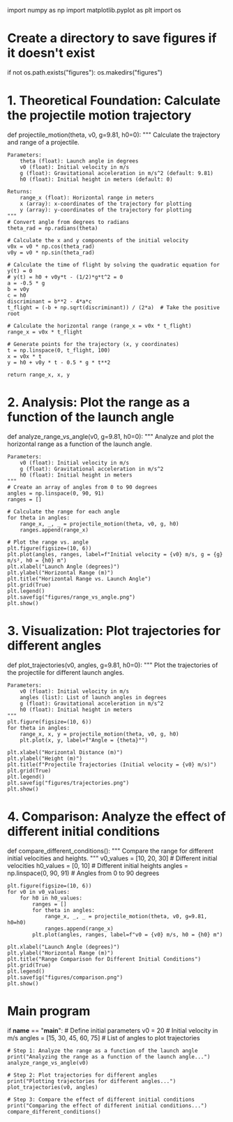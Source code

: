 import numpy as np
import matplotlib.pyplot as plt
import os

# Create a directory to save figures if it doesn't exist
if not os.path.exists("figures"):
    os.makedirs("figures")

# 1. Theoretical Foundation: Calculate the projectile motion trajectory
def projectile_motion(theta, v0, g=9.81, h0=0):
    """
    Calculate the trajectory and range of a projectile.
    
    Parameters:
        theta (float): Launch angle in degrees
        v0 (float): Initial velocity in m/s
        g (float): Gravitational acceleration in m/s^2 (default: 9.81)
        h0 (float): Initial height in meters (default: 0)
    
    Returns:
        range_x (float): Horizontal range in meters
        x (array): x-coordinates of the trajectory for plotting
        y (array): y-coordinates of the trajectory for plotting
    """
    # Convert angle from degrees to radians
    theta_rad = np.radians(theta)
    
    # Calculate the x and y components of the initial velocity
    v0x = v0 * np.cos(theta_rad)
    v0y = v0 * np.sin(theta_rad)
    
    # Calculate the time of flight by solving the quadratic equation for y(t) = 0
    # y(t) = h0 + v0y*t - (1/2)*g*t^2 = 0
    a = -0.5 * g
    b = v0y
    c = h0
    discriminant = b**2 - 4*a*c
    t_flight = (-b + np.sqrt(discriminant)) / (2*a)  # Take the positive root
    
    # Calculate the horizontal range (range_x = v0x * t_flight)
    range_x = v0x * t_flight
    
    # Generate points for the trajectory (x, y coordinates)
    t = np.linspace(0, t_flight, 100)
    x = v0x * t
    y = h0 + v0y * t - 0.5 * g * t**2
    
    return range_x, x, y

# 2. Analysis: Plot the range as a function of the launch angle
def analyze_range_vs_angle(v0, g=9.81, h0=0):
    """
    Analyze and plot the horizontal range as a function of the launch angle.
    
    Parameters:
        v0 (float): Initial velocity in m/s
        g (float): Gravitational acceleration in m/s^2
        h0 (float): Initial height in meters
    """
    # Create an array of angles from 0 to 90 degrees
    angles = np.linspace(0, 90, 91)
    ranges = []
    
    # Calculate the range for each angle
    for theta in angles:
        range_x, _, _ = projectile_motion(theta, v0, g, h0)
        ranges.append(range_x)
    
    # Plot the range vs. angle
    plt.figure(figsize=(10, 6))
    plt.plot(angles, ranges, label=f"Initial velocity = {v0} m/s, g = {g} m/s², h0 = {h0} m")
    plt.xlabel("Launch Angle (degrees)")
    plt.ylabel("Horizontal Range (m)")
    plt.title("Horizontal Range vs. Launch Angle")
    plt.grid(True)
    plt.legend()
    plt.savefig("figures/range_vs_angle.png")
    plt.show()

# 3. Visualization: Plot trajectories for different angles
def plot_trajectories(v0, angles, g=9.81, h0=0):
    """
    Plot the trajectories of the projectile for different launch angles.
    
    Parameters:
        v0 (float): Initial velocity in m/s
        angles (list): List of launch angles in degrees
        g (float): Gravitational acceleration in m/s^2
        h0 (float): Initial height in meters
    """
    plt.figure(figsize=(10, 6))
    for theta in angles:
        range_x, x, y = projectile_motion(theta, v0, g, h0)
        plt.plot(x, y, label=f"Angle = {theta}°")
    
    plt.xlabel("Horizontal Distance (m)")
    plt.ylabel("Height (m)")
    plt.title(f"Projectile Trajectories (Initial velocity = {v0} m/s)")
    plt.grid(True)
    plt.legend()
    plt.savefig("figures/trajectories.png")
    plt.show()

# 4. Comparison: Analyze the effect of different initial conditions
def compare_different_conditions():
    """
    Compare the range for different initial velocities and heights.
    """
    v0_values = [10, 20, 30]  # Different initial velocities
    h0_values = [0, 10]  # Different initial heights
    angles = np.linspace(0, 90, 91)  # Angles from 0 to 90 degrees
    
    plt.figure(figsize=(10, 6))
    for v0 in v0_values:
        for h0 in h0_values:
            ranges = []
            for theta in angles:
                range_x, _, _ = projectile_motion(theta, v0, g=9.81, h0=h0)
                ranges.append(range_x)
            plt.plot(angles, ranges, label=f"v0 = {v0} m/s, h0 = {h0} m")
    
    plt.xlabel("Launch Angle (degrees)")
    plt.ylabel("Horizontal Range (m)")
    plt.title("Range Comparison for Different Initial Conditions")
    plt.grid(True)
    plt.legend()
    plt.savefig("figures/comparison.png")
    plt.show()

# Main program
if __name__ == "__main__":
    # Define initial parameters
    v0 = 20  # Initial velocity in m/s
    angles = [15, 30, 45, 60, 75]  # List of angles to plot trajectories
    
    # Step 1: Analyze the range as a function of the launch angle
    print("Analyzing the range as a function of the launch angle...")
    analyze_range_vs_angle(v0)
    
    # Step 2: Plot trajectories for different angles
    print("Plotting trajectories for different angles...")
    plot_trajectories(v0, angles)
    
    # Step 3: Compare the effect of different initial conditions
    print("Comparing the effect of different initial conditions...")
    compare_different_conditions()